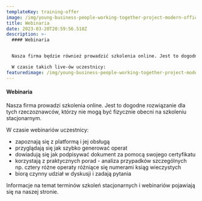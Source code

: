 ```yaml
---
templateKey: training-offer
image: /img/young-business-people-working-together-project-modern-office.jpg
title: Webinaria
date: 2023-03-20T20:59:56.518Z
description: >-
  #### Webinaria


  Nasza firma będzie również prowadzić szkolenia online. Jest to dogodne rozwiązanie dla tych rzeczoznawców, korzy nie mogą być fizycznie obecni na miejscu szkolenia.

  W czasie takich live-ów uczestnicy:
featuredimage: /img/young-business-people-working-together-project-modern-office.jpg
---
```

#### Webinaria

Nasza firma prowadzi szkolenia online. Jest to dogodne rozwiązanie dla tych rzeczoznawców, którzy nie mogą być fizycznie obecni na szkoleniu stacjonarnym. 

W czasie webinariów uczestnicy:

* zapoznają się z platformą i jej obsługą
* przyglądają się jak szybko generować operat 
* dowiadują się jak podpisywać dokument za pomocą swojego certyfikatu 
* korzystają z praktycznych porad - analiza przypadków szczególnych np. cztery różne operaty różniące się numerami ksiąg wieczystych
* biorą czynny udział w dyskusji i zadają pytania

Informacje na temat terminów szkoleń stacjonarnych i webinariów pojawiają się na naszej stronie.